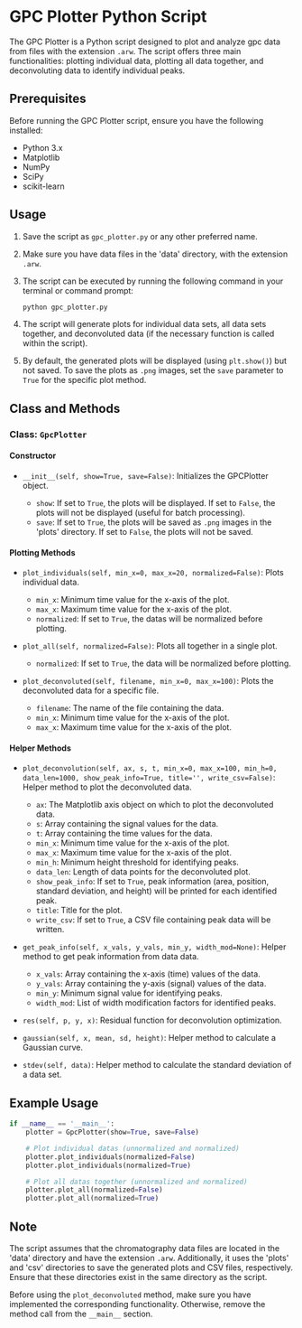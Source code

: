# GPC Plotter Python Script

The GPC Plotter is a Python script designed to plot and analyze gpc data from files with the extension `.arw`. The script offers three main functionalities: plotting individual data, plotting all data together, and deconvoluting data to identify individual peaks.

## Prerequisites

Before running the GPC Plotter script, ensure you have the following installed:

- Python 3.x
- Matplotlib
- NumPy
- SciPy
- scikit-learn

## Usage

1. Save the script as `gpc_plotter.py` or any other preferred name.

2. Make sure you have data files in the 'data' directory, with the extension `.arw`.

3. The script can be executed by running the following command in your terminal or command prompt:

   ```bash
   python gpc_plotter.py
   ```

4. The script will generate plots for individual data sets, all data sets together, and deconvoluted data (if the necessary function is called within the script).

5. By default, the generated plots will be displayed (using `plt.show()`) but not saved. To save the plots as `.png` images, set the `save` parameter to `True` for the specific plot method.

## Class and Methods

### Class: `GpcPlotter`

#### Constructor

- `__init__(self, show=True, save=False)`: Initializes the GPCPlotter object.

  - `show`: If set to `True`, the plots will be displayed. If set to `False`, the plots will not be displayed (useful for batch processing).
  - `save`: If set to `True`, the plots will be saved as `.png` images in the 'plots' directory. If set to `False`, the plots will not be saved.

#### Plotting Methods

- `plot_individuals(self, min_x=0, max_x=20, normalized=False)`: Plots individual data.

  - `min_x`: Minimum time value for the x-axis of the plot.
  - `max_x`: Maximum time value for the x-axis of the plot.
  - `normalized`: If set to `True`, the datas will be normalized before plotting.

- `plot_all(self, normalized=False)`: Plots all together in a single plot.

  - `normalized`: If set to `True`, the data will be normalized before plotting.

- `plot_deconvoluted(self, filename, min_x=0, max_x=100)`: Plots the deconvoluted data for a specific file.

  - `filename`: The name of the file containing the data.
  - `min_x`: Minimum time value for the x-axis of the plot.
  - `max_x`: Maximum time value for the x-axis of the plot.

#### Helper Methods

- `plot_deconvolution(self, ax, s, t, min_x=0, max_x=100, min_h=0, data_len=1000, show_peak_info=True, title='', write_csv=False)`: Helper method to plot the deconvoluted data.

  - `ax`: The Matplotlib axis object on which to plot the deconvoluted data.
  - `s`: Array containing the signal values for the data.
  - `t`: Array containing the time values for the data.
  - `min_x`: Minimum time value for the x-axis of the plot.
  - `max_x`: Maximum time value for the x-axis of the plot.
  - `min_h`: Minimum height threshold for identifying peaks.
  - `data_len`: Length of data points for the deconvoluted plot.
  - `show_peak_info`: If set to `True`, peak information (area, position, standard deviation, and height) will be printed for each identified peak.
  - `title`: Title for the plot.
  - `write_csv`: If set to `True`, a CSV file containing peak data will be written.

- `get_peak_info(self, x_vals, y_vals, min_y, width_mod=None)`: Helper method to get peak information from data data.

  - `x_vals`: Array containing the x-axis (time) values of the data.
  - `y_vals`: Array containing the y-axis (signal) values of the data.
  - `min_y`: Minimum signal value for identifying peaks.
  - `width_mod`: List of width modification factors for identified peaks.

- `res(self, p, y, x)`: Residual function for deconvolution optimization.

- `gaussian(self, x, mean, sd, height)`: Helper method to calculate a Gaussian curve.

- `stdev(self, data)`: Helper method to calculate the standard deviation of a data set.

## Example Usage

```python
if __name__ == '__main__':
    plotter = GpcPlotter(show=True, save=False)

    # Plot individual datas (unnormalized and normalized)
    plotter.plot_individuals(normalized=False)
    plotter.plot_individuals(normalized=True)

    # Plot all datas together (unnormalized and normalized)
    plotter.plot_all(normalized=False)
    plotter.plot_all(normalized=True)
```

## Note

The script assumes that the chromatography data files are located in the 'data' directory and have the extension `.arw`. Additionally, it uses the 'plots' and 'csv' directories to save the generated plots and CSV files, respectively. Ensure that these directories exist in the same directory as the script.

Before using the `plot_deconvoluted` method, make sure you have implemented the corresponding functionality. Otherwise, remove the method call from the `__main__` section.
